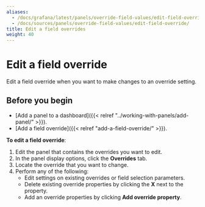 ```yaml
---
aliases:
  - /docs/grafana/latest/panels/override-field-values/edit-field-override/
  - /docs/sources/panels/override-field-values/edit-field-override/
title: Edit a field overrides
weight: 40
---
```


# Edit a field override

Edit a field override when you want to make changes to an override setting.

## Before you begin

- [Add a panel to a dashboard]({{< relref "../working-with-panels/add-panel/" >}}).
- [Add a field override]({{< relref "add-a-field-override/" >}}).

**To edit a field override**:

1. Edit the panel that contains the overrides you want to edit.
1. In the panel display options, click the **Overrides** tab.
1. Locate the override that you want to change.
1. Perform any of the following:
   - Edit settings on existing overrides or field selection parameters.
   - Delete existing override properties by clicking the **X** next to the property.
   - Add an override properties by clicking **Add override property**.
